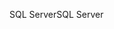<span data-ttu-id="12734-101">SQL Server</span><span class="sxs-lookup"><span data-stu-id="12734-101">SQL Server</span></span>